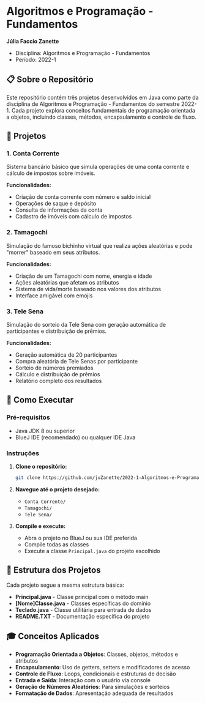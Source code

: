 # Algoritmos e Programação - Fundamentos

**Júlia Faccio Zanette**
- Disciplina: Algoritmos e Programação - Fundamentos
- Período: 2022-1

## 📋 Sobre o Repositório

Este repositório contém três projetos desenvolvidos em Java como parte da disciplina de Algoritmos e Programação - Fundamentos do semestre 2022-1. Cada projeto explora conceitos fundamentais de programação orientada a objetos, incluindo classes, métodos, encapsulamento e controle de fluxo.

## 🎯 Projetos

### 1. **Conta Corrente**
Sistema bancário básico que simula operações de uma conta corrente e cálculo de impostos sobre imóveis.

**Funcionalidades:**
- Criação de conta corrente com número e saldo inicial
- Operações de saque e depósito
- Consulta de informações da conta
- Cadastro de imóveis com cálculo de impostos

### 2. **Tamagochi**
Simulação do famoso bichinho virtual que realiza ações aleatórias e pode "morrer" baseado em seus atributos.

**Funcionalidades:**
- Criação de um Tamagochi com nome, energia e idade
- Ações aleatórias que afetam os atributos
- Sistema de vida/morte baseado nos valores dos atributos
- Interface amigável com emojis

### 3. **Tele Sena**
Simulação do sorteio da Tele Sena com geração automática de participantes e distribuição de prêmios.

**Funcionalidades:**
- Geração automática de 20 participantes
- Compra aleatória de Tele Senas por participante
- Sorteio de números premiados
- Cálculo e distribuição de prêmios
- Relatório completo dos resultados

## 🚀 Como Executar

### Pré-requisitos
- Java JDK 8 ou superior
- BlueJ IDE (recomendado) ou qualquer IDE Java

### Instruções

1. **Clone o repositório:**
   ```bash
   git clone https://github.com/juZanette/2022-1-Algoritmos-e-Programacao-Fundamentos.git
   ```

2. **Navegue até o projeto desejado:**
   - `Conta Corrente/`
   - `Tamagochi/`
   - `Tele Sena/`

3. **Compile e execute:**
   - Abra o projeto no BlueJ ou sua IDE preferida
   - Compile todas as classes
   - Execute a classe `Principal.java` do projeto escolhido

## 📁 Estrutura dos Projetos

Cada projeto segue a mesma estrutura básica:
- **Principal.java** - Classe principal com o método main
- **[Nome]Classe.java** - Classes específicas do domínio
- **Teclado.java** - Classe utilitária para entrada de dados
- **README.TXT** - Documentação específica do projeto

## 🎓 Conceitos Aplicados

- **Programação Orientada a Objetos**: Classes, objetos, métodos e atributos
- **Encapsulamento**: Uso de getters, setters e modificadores de acesso
- **Controle de Fluxo**: Loops, condicionais e estruturas de decisão
- **Entrada e Saída**: Interação com o usuário via console
- **Geração de Números Aleatórios**: Para simulações e sorteios
- **Formatação de Dados**: Apresentação adequada de resultados
